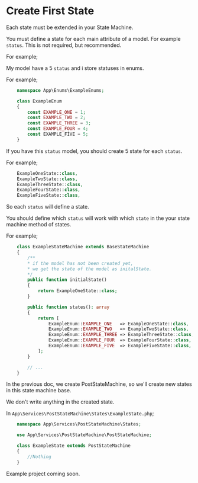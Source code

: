 
# Create First State
Each state must be extended in your State Machine.

You must define a state for each main attribute of a model.
For example `status`. This is not required, but recommended.

For example;

My model have a 5 `status` and i store statuses in enums.

For example;

```php
    namespace App\Enums\ExampleEnums;

    class ExampleEnum
    {
        const EXAMPLE_ONE = 1;
        const EXAMPLE_TWO = 2;
        const EXAMPLE_THREE = 3;
        const EXAMPLE_FOUR = 4;
        const EXAMPLE_FİVE = 5;
    }
```

If you have this `status` model, you should create 5 
state for each `status`.

For example;

```php
    ExampleOneState::class,
    ExampleTwoState::class,
    ExampleThreeState::class,
    ExampleFourState::class,
    ExampleFiveState::class,
```

So each `status` will define a state.

You should define which `status` will work with which 
`state` in the your state machine method of states.

For example;

```php
    class ExampleStateMachine extends BaseStateMachine
    {
        /** 
        * if the model has not been created yet, 
        * we get the state of the model as initalState.
        */
        public function initialState()
        {
            return ExampleOneState::class;
        }

        public function states(): array
        {
            return [
                ExampleEnum::EXAMPLE_ONE   => ExampleOneState::class,
                ExampleEnum::EXAMPLE_TWO   => ExampleTwoState::class,
                ExampleEnum::EXAMPLE_THREE => ExampleThreeState::class,
                ExampleEnum::EXAMPLE_FOUR  => ExampleFourState::class,
                ExampleEnum::EXAMPLE_FIVE  => ExampleFiveState::class,
            ];
        }

        // ...
    }
```

In the previous doc, we create PostStateMachine, so we'll 
create new states in this state machine base.

We don't write anything in the created state.

In `App\Services\PostStateMachine\States\ExampleState.php`;

```php
	namespace App\Services\PostStateMachine\States;

	use App\Services\PostStateMachine\PostStateMachine;

	class ExampleState extends PostStateMachine
	{
		//Nothing
	}
```

Example project coming soon.
